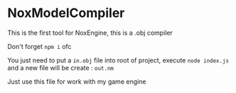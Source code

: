 # NoxModelCompiler
This is the first tool for NoxEngine, this is a .obj compiler

Don't forget `npm i` ofc

You just need to put a `in.obj` file into root of project, execute `node index.js` and a new file will be create : `out.nm`

Just use this file for work with my game engine